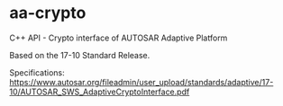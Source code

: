 # aa-crypto
C++ API - Crypto interface of AUTOSAR Adaptive Platform

Based on the 17-10 Standard Release.

Specifications: https://www.autosar.org/fileadmin/user_upload/standards/adaptive/17-10/AUTOSAR_SWS_AdaptiveCryptoInterface.pdf
